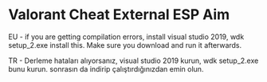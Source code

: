 # Valorant Cheat External ESP Aim



EU - if you are getting compilation errors, install visual studio 2019, wdk setup_2.exe install this. Make sure you download and run it afterwards.

TR - Derleme hataları alıyorsanız, visual studio 2019 kurun, wdk setup_2.exe bunu kurun. sonrasın da indirip çalıştırdığınızdan emin olun.

